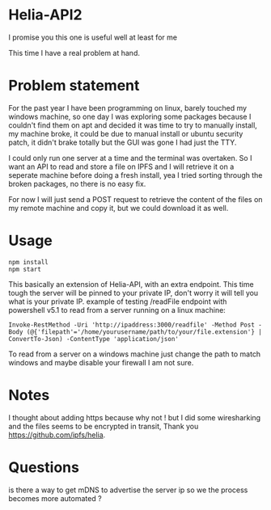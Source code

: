 # Helia-API2

I promise you this one is useful well at least for me 

This time I have a real problem at hand.


# Problem statement

For the past year I have been programming on linux, barely touched my windows machine, so one day I was exploring some packages because I couldn't find them on apt and decided it was time to try to manually install, my machine broke, it could be due to manual install or ubuntu security patch, it didn't brake totally but the GUI was gone I had just the TTY.

I could only run one server at a time and the terminal was overtaken.
So I want an API to read and store a file on IPFS and I will retrieve it on a seperate machine before doing a fresh install, yea I tried sorting through the broken packages, no there is no easy fix.

For now I will just send a POST request to retrieve the content of the files on my remote machine and copy it, but we could download it as well.

# Usage 

```
npm install
npm start
```
This basically an extension of Helia-API, with an extra endpoint. This time tough the server will be pinned to your private IP, don't worry it will tell you what is your private IP.
example of testing /readFile endpoint with powershell v5.1 to read from a server running on a linux machine:
```
Invoke-RestMethod -Uri 'http://ipaddress:3000/readfile' -Method Post -Body (@{'filepath'='/home/yourusername/path/to/your/file.extension'} | ConvertTo-Json) -ContentType 'application/json'
```
To read from a server on a windows machine just change the path to match windows and maybe disable your firewall I am not sure.

# Notes

I thought about adding https because why not ! but I did some wiresharking and the files seems to be encrypted in transit, Thank you https://github.com/ipfs/helia.

# Questions

is there a way to get mDNS to advertise the server ip so we the process becomes more automated ?

